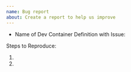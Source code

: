 ```yaml
---
name: Bug report
about: Create a report to help us improve
---
```

<!-- Please search existing issues to avoid creating duplicates. -->

- Name of Dev Container Definition with Issue:

Steps to Reproduce:

1.
2.

